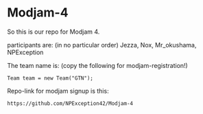 Modjam-4
=======

So this is our repo for Modjam 4.

participants are: (in no particular order)
Jezza, Nox, Mr_okushama, NPException

The team name is: (copy the following for modjam-registration!)
```
Team team = new Team("GTN");
```


Repo-link for modjam signup is this:
```
https://github.com/NPException42/Modjam-4
```
